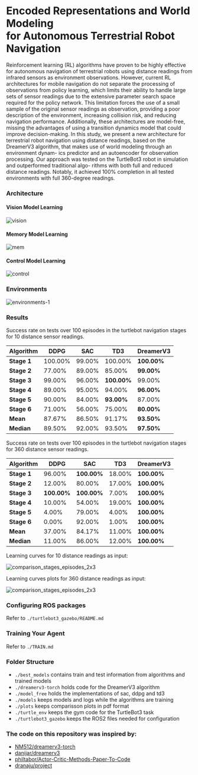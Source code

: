 # Encoded Representations and World Modeling <br> for Autonomous Terrestrial Robot Navigation

Reinforcement learning (RL) algorithms have proven to be highly effective for
autonomous navigation of terrestrial robots using distance readings from infrared
sensors as environment observations. However, current RL architectures for
mobile navigation do not separate the processing of observations from policy
learning, which limits their ability to handle large sets of sensor readings due
to the extensive parameter search space required for the policy network. This
limitation forces the use of a small sample of the original sensor readings as
observation, providing a poor description of the environment, increasing collision
risk, and reducing navigation performance. Additionally, these architectures are
model-free, missing the advantages of using a transition dynamics model that
could improve decision-making. In this study, we present a new architecture for
terrestrial robot navigation using distance readings, based on the DreamerV3
algorithm, that makes use of world modeling through an environment dynam-
ics predictor and an autoencoder for observation processing. Our approach was
tested on the TurtleBot3 robot in simulation and outperformed traditional algo-
rithms with both full and reduced distance readings. Notably, it achieved 100%
completion in all tested environments with full 360-degree readings.


### Architecture

#### Vision Model Learning

![vision](https://github.com/user-attachments/assets/619f1c57-e310-442f-a4b4-d10881475554)

#### Memory Model Learning

![mem](https://github.com/user-attachments/assets/6559a9ce-bc91-48c1-a9c1-c23467cf7833)

#### Control Model Learning

![control](https://github.com/user-attachments/assets/f4d1603e-54c8-4501-8ca4-73d2e8f04aff)

### Environments

![environments-1](https://github.com/user-attachments/assets/d41377b8-77c8-4ccf-93ef-956a2742f8d1)


### Results

Success rate on tests over 100 episodes in the turtlebot navigation stages for 10 distance sensor readings.

| **Algorithm**                  | DDPG   | SAC    | TD3    | **DreamerV3** |
|--------------------------------|--------|--------|--------|--------------------------|
| **Stage 1**                    | 100.00%| 99.00% | 100.00%| **100.00%**              |
| **Stage 2**                    | 77.00% | 89.00% | 85.00% | **99.00%**               |
| **Stage 3**                    | 99.00% | 96.00% | **100.00%** | 99.00%           |
| **Stage 4**                    | 89.00% | 95.00% | 94.00% | **96.00%**               |
| **Stage 5**                    | 90.00% | 84.00% | **93.00%** | 87.00%           |
| **Stage 6**                    | 71.00% | 56.00% | 75.00% | **80.00%**               |
| **Mean**                       | 87.67% | 86.50% | 91.17% | **93.50%**               |
| **Median**                     | 89.50% | 92.00% | 93.50% | **97.50%**               |

Success rate on tests over 100 episodes in the turtlebot navigation stages for 360 distance sensor readings.

| **Algorithm**                  | DDPG   | SAC    | TD3    | **DreamerV3** |
|--------------------------------|--------|--------|--------|--------------------------|
| **Stage 1**                    | 96.00% | **100.00%** | 18.00% | **100.00%**          |
| **Stage 2**                    | 12.00% | 80.00% | 17.00% | **100.00%**               |
| **Stage 3**                    | **100.00%** | **100.00%** | 7.00% | **100.00%**          |
| **Stage 4**                    | 10.00% | 54.00% | 19.00% | **100.00%**               |
| **Stage 5**                    | 4.00%  | 79.00% | 4.00%  | **100.00%**               |
| **Stage 6**                    | 0.00%  | 92.00% | 1.00%  | **100.00%**               |
| **Mean**                       | 37.00% | 84.17% | 11.00% | **100.00%**               |
| **Median**                     | 11.00% | 86.00% | 12.00% | **100.00%**               |



Learning curves for 10 distance readings as input:

![comparison_stages_episodes_2x3](https://github.com/user-attachments/assets/fbeba89e-9ff4-43e5-b2ab-d0c93a6138a3)


Learning curves plots for 360 distance readings as input:

![comparison_stages_episodes_2x3](https://github.com/user-attachments/assets/8f0abf10-3f8a-4ca4-9d01-ac6ca308bef5)


### Configuring ROS packages
Refer to `./turtlebot3_gazebo/README.md`
  
### Training Your Agent
Refer to `./TRAIN.md`

### Folder Structure
- `./best_models` contains train and test information from algorithms and trained models
- `./dreamerv3-torch` holds code for the DreamerV3 algorithm
- `./model_free` holds the implementations of sac, ddpg and td3
- `./models` keeps models and logs while the algorithms are training
- `./plots` keeps comparisson plots in pdf format
-  `./turtle_env` keeps the gym code for the TurtleBot3 task
-  `./turtlebot3_gazebo` keeps the ROS2 files needed for configuration  

### The code on this repository was inspired by:

- [NM512/dreamerv3-torch](https://github.com/NM512/dreamerv3-torch)
- [danijar/dreamerv3](https://github.com/danijar/dreamerv3)
- [philtabor/Actor-Critic-Methods-Paper-To-Code](https://github.com/philtabor/Actor-Critic-Methods-Paper-To-Code)
- [dranaju/project](https://github.com/dranaju/project)

